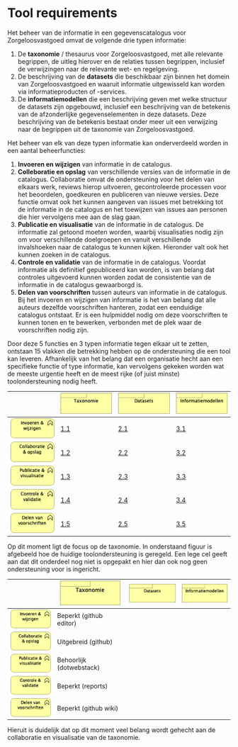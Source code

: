 # Tool requirements

Het beheer van de informatie in een gegevenscatalogus voor Zorgeloosvastgoed omvat de volgende drie typen informatie:

1. De **taxonomie** / thesaurus voor Zorgeloosvastgoed, met alle relevante begrippen, de uitleg hierover en de relaties tussen begrippen, inclusief de verwijzingen naar de relevante wet- en regelgeving.
2. De beschrijving van de **datasets** die beschikbaar zijn binnen het domein van Zorgeloosvastgoed en waaruit informatie uitgewisseld kan worden via informatieproducten of -services.
3. De **informatiemodellen** die een beschrijving geven met welke structuur de datasets zijn opgebouwd, inclusief een beschrijving van de betekenis van de afzonderlijke gegevenselementen in deze datasets. Deze beschrijving van de betekenis bestaat onder meer uit een verwijzing naar de begrippen uit de taxonomie van Zorgeloosvastgoed.

Het beheer van elk van deze typen informatie kan onderverdeeld worden in een aantal beheerfuncties:

1. **Invoeren en wijzigen** van informatie in de catalogus.
2. **Colleboratie en opslag** van verschillende versies van de informatie in de catalogus. Collaboratie omvat de ondersteuning voor het delen van elkaars werk, reviews hierop uitvoeren, gecontroleerde processen voor het beoordelen, goedkeuren en publiceren van nieuwe versies. Deze functie omvat ook het kunnen aangeven van issues met betrekking tot de informatie in de catalogus en het toewijzen van issues aan personen die hier vervolgens mee aan de slag gaan.
3. **Publicatie en visualisatie** van de informatie in de catalogus. De informatie zal getoond moeten worden, waarbij visualisaties nodig zijn om voor verschillende doelgroepen en vanuit verschillende invalshoeken naar de catalogus te kunnen kijken. Hieronder valt ook het kunnen zoeken in de catalogus.
4. **Controle en validatie** van de informatie in de catalogus. Voordat informatie als definitief gepubliceerd kan worden, is van belang dat controles uitgevoerd kunnen worden zodat de consistentie van de informatie in de catalogus gewaarborgd is.
5. **Delen van voorschriften** tussen auteurs van informatie in de catalogus. Bij het invoeren en wijzigen van informatie is het van belang dat alle auteurs dezelfde voorschriften hanteren, zodat een eenduidige catalogus ontstaat. Er is een hulpmiddel nodig om deze voorschriften te kunnen tonen en te bewerken, verbonden met de plek waar de voorschriften nodig zijn.

Door deze 5 functies en 3 typen informatie tegen elkaar uit te zetten, ontstaan 15 vlakken die betrekking hebben op de ondersteuning die een tool kan leveren. Afhankelijk van het belang dat een organisatie hecht aan een specifieke functie of type informatie, kan vervolgens gekeken worden wat de meeste urgentie heeft en de meest rijke (of juist minste) toolondersteuning nodig heeft.

|                                     |![](media/Taxonomie.png)                  |![](media/Datasets.png)                  |![](media/Informatiemodellen.png)                  |
|-------------------------------------|------------------------------------------|-----------------------------------------|---------------------------------------------------|
|![](media/InvoerenWijzigen.png)      |[1.1](taxonomie/InvoerenWijzigen.md)      |[2.1](datasets/InvoerenWijzigen.md)      |[3.1](informatiemodellen/InvoerenWijzigen.md)      |
|![](media/CollaboratieOpslag.png)    |[1.2](taxonomie/CollaboratieOpslag.md)    |[2.2](datasets/CollaboratieOpslag.md)    |[3.2](informatiemodellen/CollaboratieOpslag.md)    |
|![](media/PublicatieVisualisatie.png)|[1.3](taxonomie/PublicatieVisualisatie.md)|[2.3](datasets/PublicatieVisualisatie.md)|[3.3](informatiemodellen/PublicatieVisualisatie.md)|
|![](media/ControleValidatie.png)     |[1.4](taxonomie/ControleValidatie.md)     |[2.4](datasets/ControleValidatie.md)     |[3.4](informatiemodellen/ControleValidatie.md)     |
|![](media/DelenVoorschriften.png)    |[1.5](taxonomie/DelenVoorschriften.md)    |[2.5](datasets/DelenVoorschriften.md)    |[3.5](informatiemodellen/DelenVoorschriften.md)    |

Op dit moment ligt de focus op de taxonomie. In onderstaand figuur is afgebeeld hoe de huidige toolondersteuning is geregeld. Een lege cel geeft aan dat dit onderdeel nog niet is opgepakt en hier dan ook nog geen ondersteuning voor is ingericht.

|                                     |![](media/Taxonomie.png)|![](media/Datasets.png)|![](media/Informatiemodellen.png)|
|-------------------------------------|------------------------|-----------------------|---------------------------------|
|![](media/InvoerenWijzigen.png)      |Beperkt (github editor) |                       |                                 |
|![](media/CollaboratieOpslag.png)    |Uitgebreid (github)     |                       |                                 |
|![](media/PublicatieVisualisatie.png)|Behoorlijk (dotwebstack)|                       |                                 |
|![](media/ControleValidatie.png)     |Beperkt (reports)       |                       |                                 |
|![](media/DelenVoorschriften.png)    |Beperkt (github wiki)   |                       |                                 |

Hieruit is duidelijk dat op dit moment veel belang wordt gehecht aan de collaboratie en visualisatie van de taxonomie.
